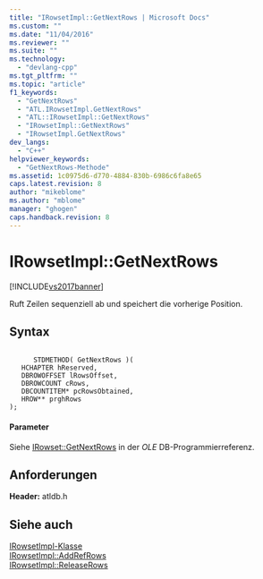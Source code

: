 ```yaml
---
title: "IRowsetImpl::GetNextRows | Microsoft Docs"
ms.custom: ""
ms.date: "11/04/2016"
ms.reviewer: ""
ms.suite: ""
ms.technology: 
  - "devlang-cpp"
ms.tgt_pltfrm: ""
ms.topic: "article"
f1_keywords: 
  - "GetNextRows"
  - "ATL.IRowsetImpl.GetNextRows"
  - "ATL::IRowsetImpl::GetNextRows"
  - "IRowsetImpl::GetNextRows"
  - "IRowsetImpl.GetNextRows"
dev_langs: 
  - "C++"
helpviewer_keywords: 
  - "GetNextRows-Methode"
ms.assetid: 1c0975d6-d770-4884-830b-6986c6fa8e65
caps.latest.revision: 8
author: "mikeblome"
ms.author: "mblome"
manager: "ghogen"
caps.handback.revision: 8
---
```

# IRowsetImpl::GetNextRows
[!INCLUDE[vs2017banner](../../assembler/inline/includes/vs2017banner.md)]

Ruft Zeilen sequenziell ab und speichert die vorherige Position.  
  
## Syntax  
  
```  
  
      STDMETHOD( GetNextRows )(  
   HCHAPTER hReserved,  
   DBROWOFFSET lRowsOffset,  
   DBROWCOUNT cRows,  
   DBCOUNTITEM* pcRowsObtained,  
   HROW** prghRows   
);  
```  
  
#### Parameter  
 Siehe [IRowset::GetNextRows](https://msdn.microsoft.com/en-us/library/ms709827.aspx) in der *OLE* DB\-Programmierreferenz.  
  
## Anforderungen  
 **Header:** atldb.h  
  
## Siehe auch  
 [IRowsetImpl\-Klasse](../../data/oledb/irowsetimpl-class.md)   
 [IRowsetImpl::AddRefRows](../../data/oledb/irowsetimpl-addrefrows.md)   
 [IRowsetImpl::ReleaseRows](../../data/oledb/irowsetimpl-releaserows.md)